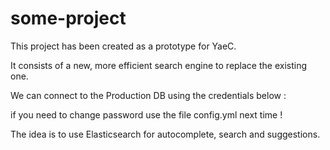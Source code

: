 # some-project

This project has been created as a prototype for YaeC.

It consists of a new, more efficient search engine to replace the existing one.

We can connect to the Production DB using the credentials below :

if you need to change password use the file config.yml next time !

The idea is to use Elasticsearch for autocomplete, search and suggestions.
